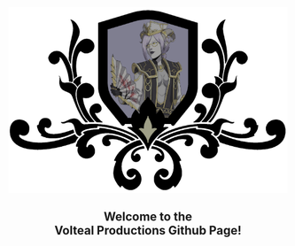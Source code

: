 
<img src="./img/Logo.png" align="center">

<h2 align="center">
Welcome to the<br />
Volteal Productions Github Page!
</h2>
